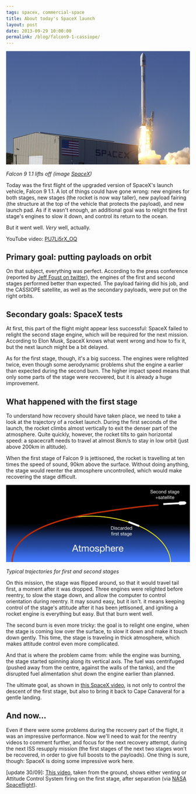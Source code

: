 ```yaml
---
tags: spacex, commercial-space
title: About today's SpaceX launch
layout: post
date: 2013-09-29 10:00:00
permalink: /blog/falcon9-1-cassiope/
---
```


![Falcon 9 1.1 liftoff][1]

*Falcon 9 1.1 lifts off (image [SpaceX][2])*

Today was the first flight of the upgraded version of SpaceX's launch vehicle, Falcon 9 1.1. A lot of things could have gone wrong: new engines for both stages, new stages (the rocket is now way taller), new payload fairing (the structure at the top of the vehicle that protects the payload), and new launch pad. As if it wasn't enough, an additional goal was to relight the first stage's engines to slow it down, and control its return to the ocean.

But it went well. *Very* well, actually.

<!--more-->

YouTube video: [PU7Li5rX_OQ](http://youtube.com/watch?v=PU7Li5rX_OQ)

## Primary goal: putting payloads on orbit

On that subject, everything was perfect. According to the press conference (reported by [Jeff Foust on twitter][5]), the engines of the first and second stages performed better than expected. The payload fairing did his job, and the CASSIOPE satellite, as well as the secondary payloads, were put on the right orbits.

## Secondary goals: SpaceX tests

At first, this part of the flight might appear less successful: SpaceX failed to relight the second stage engine, which will be required for the next mission. According to Elon Musk, SpaceX knows what went wrong and how to fix it, but the next launch might be a bit delayed.

As for the first stage, though, it's a big success. The engines were relighted twice, even though some aerodynamic problems shut the engine a earlier than expected during the second burn. The higher impact speed means that only some parts of the stage were recovered, but it is already a huge improvement.

## What happened with the first stage

To understand how recovery should have taken place, we need to take a look at the trajectory of a rocket launch. During the first seconds of the launch, the rocket climbs almost vertically to exit the denser part of the atmosphere. Quite quickly, however, the rocket tilts to gain horizontal speed: a spacecraft needs to travel at almost 8km/s to stay in low orbit (just above 200km in altitude).

When the first stage of Falcon 9 is jettisoned, the rocket is travelling at ten times the speed of sound, 90km above the surface. Without doing anything, the stage would reenter the atmosphere uncontrolled, which would make recovering the stage difficult.

![trajectories of first and second stages][3]

*Typical trajectories for first and second stages*

On this mission, the stage was flipped around, so that it would travel tail first, a moment after it was dropped. Three engines were relighted before reentry, to slow the stage down, and allow the computer to control orientation during reentry. It may sound easy, but it isn't. it means keeping control of the stage's attitude after it has been jettisoned, and igniting a rocket engine is everything but easy. But that burn went well.

The second burn is even more tricky: the goal is to relight one engine, when the stage is coming low over the surface, to slow it down and make it touch down gently. This time, the stage is traveling in thick atmosphere, which makes attitude control even more complicated.

And that is where the problem came from: while the engine was burning, the stage started spinning along its vertical axis. The fuel was centrifuged (pushed away from the centre, against the walls of the tanks), and the disrupted fuel alimentation shut down the engine earlier than planned.

The ultimate goal, as shown in [this SpaceX video](http://youtube.com/watch?v=sSF81yjVbJE), is not only to control the descent of the first stage, but also to bring it back to Cape Canaveral for a gentle landing.

## And now…

Even if there were some problems during the recovery part of the flight, it was an impressive performance. Now we'll need to wait for the reentry videos to comment further, and focus for the next recovery attempt, during the next ISS resupply mission (the first stages of the next two stages won't be recovered, in order to give full boosts to the payloads). One thing is sure, though: SpaceX is doing some impressive work here.

[update 30/09]: [This video](http://youtube.com/watch?v=z48ziaJ9RVg), taken from the ground, shows either venting or Attitude Control System firing on the first stage, after separation (via [NASA Spaceflight][4]).

[1]: /static/media/2013/09/f911_liftoff.jpg
[2]: http://www.spacex.com/media-gallery/detail/81516/2081
[3]: /static/media/2013/09/spacex_stages.jpg
[4]: http://forum.nasaspaceflight.com/index.php?topic=32946.345
[5]: https://twitter.com/jeff_foust